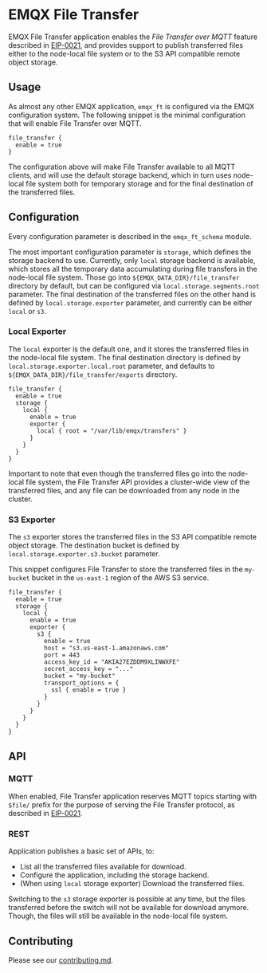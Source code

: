 # EMQX File Transfer

EMQX File Transfer application enables the _File Transfer over MQTT_ feature described in [EIP-0021](https://github.com/emqx/eip), and provides support to publish transferred files either to the node-local file system or to the S3 API compatible remote object storage.

## Usage

As almost any other EMQX application, `emqx_ft` is configured via the EMQX configuration system. The following snippet is the minimal configuration that will enable File Transfer over MQTT.

```
file_transfer {
  enable = true
}
```

The configuration above will make File Transfer available to all MQTT clients, and will use the default storage backend, which in turn uses node-local file system both for temporary storage and for the final destination of the transferred files.

## Configuration

Every configuration parameter is described in the `emqx_ft_schema` module.

The most important configuration parameter is `storage`, which defines the storage backend to use. Currently, only `local` storage backend is available, which stores all the temporary data accumulating during file transfers in the node-local file system. Those go into `${EMQX_DATA_DIR}/file_transfer` directory by default, but can be configured via `local.storage.segments.root` parameter. The final destination of the transferred files on the other hand is defined by `local.storage.exporter` parameter, and currently can be either `local` or `s3`.

### Local Exporter

The `local` exporter is the default one, and it stores the transferred files in the node-local file system. The final destination directory is defined by `local.storage.exporter.local.root` parameter, and defaults to `${EMQX_DATA_DIR}/file_transfer/exports` directory.

```
file_transfer {
  enable = true
  storage {
    local {
      enable = true
      exporter {
        local { root = "/var/lib/emqx/transfers" }
      }
    }
  }
}
```

Important to note that even though the transferred files go into the node-local file system, the File Transfer API provides a cluster-wide view of the transferred files, and any file can be downloaded from any node in the cluster.

### S3 Exporter

The `s3` exporter stores the transferred files in the S3 API compatible remote object storage. The destination bucket is defined by `local.storage.exporter.s3.bucket` parameter.

This snippet configures File Transfer to store the transferred files in the `my-bucket` bucket in the `us-east-1` region of the AWS S3 service.

```
file_transfer {
  enable = true
  storage {
    local {
      enable = true
      exporter {
        s3 {
          enable = true
          host = "s3.us-east-1.amazonaws.com"
          port = 443
          access_key_id = "AKIA27EZDDM9XLINWXFE"
          secret_access_key = "..."
          bucket = "my-bucket"
          transport_options = {
            ssl { enable = true }
          }
        }
      }
    }
  }
}

```

## API

### MQTT

When enabled, File Transfer application reserves MQTT topics starting with `$file/` prefix for the purpose of serving the File Transfer protocol, as described in [EIP-0021](https://github.com/emqx/eip).

### REST

Application publishes a basic set of APIs, to:
* List all the transferred files available for download.
* Configure the application, including the storage backend.
* (When using `local` storage exporter) Download the transferred files.

Switching to the `s3` storage exporter is possible at any time, but the files transferred before the switch will not be
available for download anymore. Though, the files will still be available in the node-local file system.

## Contributing

Please see our [contributing.md](../../CONTRIBUTING.md).
